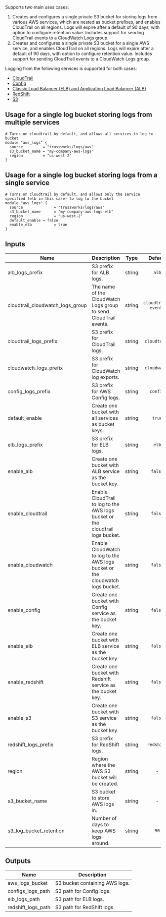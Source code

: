<!-- BEGINNING OF PRE-COMMIT-TERRAFORM DOCS HOOK -->
Supports two main uses cases:

1. Creates and configures a single private S3 bucket for storing logs from various AWS services, which are nested as bucket prefixes, and enables CloudTrail on all regions. Logs will expire after a default of 90 days, with option to configure retention value. Includes support for sending CloudTrail events to a CloudWatch Logs group.
1. Creates and configures a single private S3 bucket for a single AWS service, and enables CloudTrail on all regions. Logs will expire after a default of 90 days, with option to configure retention value. Includes support for sending CloudTrail events to a CloudWatch Logs group.

Logging from the following services is supported for both cases:

* [CloudTrail](https://aws.amazon.com/cloudtrail/)
* [Config](https://aws.amazon.com/config/)
* [Classic Load Balancer (ELB) and Application Load Balancer (ALB)](https://aws.amazon.com/elasticloadbalancing/)
* [RedShift](https://aws.amazon.com/redshift/)
* [S3](https://aws.amazon.com/s3/)

## Usage for a single log bucket storing logs from multiple services

    # Turns on cloudtrail by default, and allows all services to log to bucket
    module "aws_logs" {
      source         = "trussworks/logs/aws"
      s3_bucket_name = "my-company-aws-logs"
      region         = "us-west-2"
    }

## Usage for a single log bucket storing logs from a single service

    # Turns on cloudtrail by default, and allows only the service specified (elb in this case) to log to the bucket
    module "aws_logs" {
      source              = "trussworks/logs/aws"
      s3_bucket_name      = "my-company-aws-logs-elb"
      region              = "us-west-2"
      default_enable = false
      enable_elb          = true
    }

## Inputs

| Name | Description | Type | Default | Required |
|------|-------------|:----:|:-----:|:-----:|
| alb\_logs\_prefix | S3 prefix for ALB logs. | string | `alb` | no |
| cloudtrail\_cloudwatch\_logs\_group | The name of the CloudWatch Logs group to send CloudTrail events. | string | `cloudtrail-events` | no |
| cloudtrail\_logs\_prefix | S3 prefix for CloudTrail logs. | string | `cloudtrail` | no |
| cloudwatch\_logs\_prefix | S3 prefix for CloudWatch log exports. | string | `cloudwatch` | no |
| config\_logs\_prefix | S3 prefix for AWS Config logs. | string | `config` | no |
| default\_enable | Create one bucket with all services as bucket keys. | string | `true` | no |
| elb\_logs\_prefix | S3 prefix for ELB logs. | string | `elb` | no |
| enable\_alb | Create one bucket with ALB service as the bucket key. | string | `false` | no |
| enable\_cloudtrail | Enable CloudTrail to log to the AWS logs bucket or the cloudtrail logs bucket. | string | `false` | no |
| enable\_cloudwatch | Enable CloudWatch to log to the AWS logs bucket or the cloudwatch logs bucket. | string | `false` | no |
| enable\_config | Create one bucket with Config service as the bucket key. | string | `false` | no |
| enable\_elb | Create one bucket with ELB service as the bucket key. | string | `false` | no |
| enable\_redshift | Create one bucket with Redshift service as the bucket key. | string | `false` | no |
| enable\_s3 | Create one bucket with S3 service as the bucket key. | string | `false` | no |
| redshift\_logs\_prefix | S3 prefix for RedShift logs. | string | `redshift` | no |
| region | Region where the AWS S3 bucket will be created. | string | - | yes |
| s3\_bucket\_name | S3 bucket to store AWS logs in. | string | - | yes |
| s3\_log\_bucket\_retention | Number of days to keep AWS logs around. | string | `90` | no |

## Outputs

| Name | Description |
|------|-------------|
| aws\_logs\_bucket | S3 bucket containing AWS logs. |
| configs\_logs\_path | S3 path for Config logs. |
| elb\_logs\_path | S3 path for ELB logs. |
| redshift\_logs\_path | S3 path for RedShift logs. |

<!-- END OF PRE-COMMIT-TERRAFORM DOCS HOOK -->
